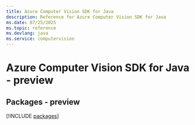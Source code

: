 ```yaml
---
title: Azure Computer Vision SDK for Java
description: Reference for Azure Computer Vision SDK for Java
ms.date: 07/25/2025
ms.topic: reference
ms.devlang: java
ms.service: computervision
---
```

# Azure Computer Vision SDK for Java - preview
## Packages - preview
[!INCLUDE [packages](computer-vision-index.md)]